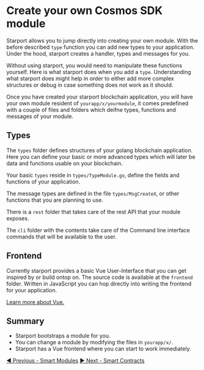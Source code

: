 # Create your own Cosmos SDK module

Starport allows you to jump directly into creating your own module. With the before described `type` function you can add new types to your application. Under the hood, starport creates a handler, types and messages for you. 

Without using starport, you would need to manipulate these functions yourself. Here is what starport does when you add a `type`. Understanding what starport does might help in order to either add more complex structures or debug in case something does not work as it should.

Once you have created your starport blockchain application, you will have your own module resident of `yourapp/x/yourmodule`, it comes predefined with a couple of files and folders which deifne types, functions and messages of your module.

## Types

The `types` folder defines structures of your golang blockchain application. Here you can define your basic or more advanced types which will later be data and functions usable on your blockchain.

Your basic `types` reside in `types/TypeModule.go`, define the fields and functions of your application.

The message types are defined in the file `types/MsgCreateX`, or other functions that you are planning to use.

There is a `rest` folder that takes care of the rest API that your module exposes.

The `cli` folder with the contents take care of the Command line interface commands that will be available to the user.

## Frontend

Currently starport provides a basic Vue User-Interface that you can get inspired by or build ontop on. The source code is available at the `frontend` folder. Written in JavaScript you can hop directly into writing the frontend for your application.

[Learn more about Vue.](https://vuejs.org/)

## Summary

- Starport bootstraps a module for you.
- You can change a module by modifying the files in `yourapp/x/`.
- Starport has a Vue frontend where you can start to work immediately.

[◀️ Previous - Smart Modules](../../03_modules/04_smart_modules/04_smart_modules.md) [▶️ Next - Smart Contracts](../../04_usecases/01_smart_contracts/01_smart_contracts.md)  